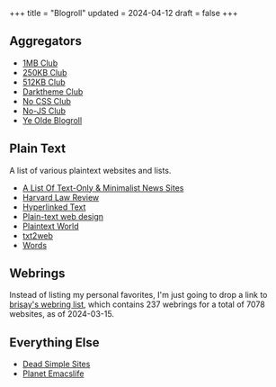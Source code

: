 +++
title = "Blogroll"
updated = 2024-04-12
draft = false
+++

## Aggregators

-   [1MB Club](https://1mb.club/)
-   [250KB Club](https://250kb.club/)
-   [512KB Club](https://512kb.club/)
-   [Darktheme Club](https://darktheme.club/)
-   [No CSS Club](https://nocss.club/)
-   [No-JS Club](https://no-js.club/)
-   [Ye Olde Blogroll](https://blogroll.org/)

## Plain Text

A list of various plaintext websites and lists.

-   [A List Of Text-Only & Minimalist News
    Sites](https://greycoder.com/a-list-of-text-only-new-sites/)
-   [Harvard Law Review](https://harvardlawreview.org/)
-   [Hyperlinked Text](https://sjmulder.nl/en/textonly.html)
-   [Plain-text web
    design](https://medium.com/@letsworkshop/plain-text-web-design-a78ccaf9dbc0)
-   [Plaintext World](https://plaintextworld.com/)
-   [txt2web](https://github.com/masonarmand/txt2web)
-   [Words](https://justinjackson.ca/words.html)

## Webrings

Instead of listing my personal favorites, I'm just going to drop a link to
[brisay's webring list](https://brisray.com/web/webring-list.htm), which
contains 237 webrings for a total of 7078 websites, as of 2024-03-15.

## Everything Else

-   [Dead Simple Sites](https://deadsimplesites.com/)
-   [Planet Emacslife](https://planet.emacslife.com/)
